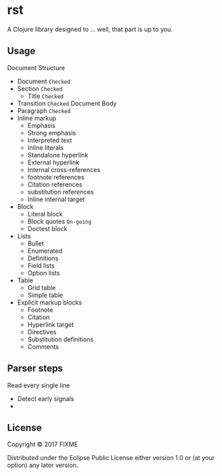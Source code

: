 # rst

A Clojure library designed to ... well, that part is up to you.

## Usage

Document Structure
- Document `Checked`
- Section `Checked`
  + Title `Checked`
- Transition `Checked`
Document Body
- Paragraph `Checked`
- Inline markup
  + Emphasis
  + Strong emphasis
  + Interpreted text
  + Inline literals
  + Standalone hyperlink
  + External hyperlink
  + Internal cross-references
  + footnote references
  + Citation references
  + substitution references
  + Inline internal target
- Block
  + Literal block
  + Block quotes `On-going`
  + Doctest block
- Lists
  + Bullet
  + Enumerated
  + Definitions
  + Field lists
  + Option lists
- Table
  + Grid table
  + Simple table
- Explicit markup blocks
  + Footnote
  + Citation
  + Hyperlink target
  + Directives
  + Substitution definitions
  + Comments

## Parser steps

Read every single line
- Detect early signals
- 

## License

Copyright © 2017 FIXME

Distributed under the Eclipse Public License either version 1.0 or (at
your option) any later version.
